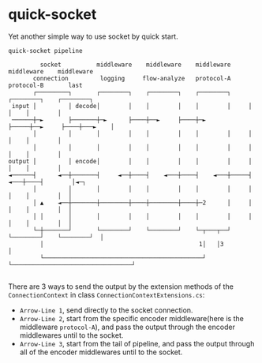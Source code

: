 # quick-socket

Yet another simple way to use socket by quick start.

```text
quick-socket pipeline

         socket          middleware    middleware    middleware     middleware    middleware
       connection         logging     flow-analyze   protocol-A     protocol-B       last
       ┌─────────┐       ┌────────┐    ┌────────┐    ┌────────┐     ┌────────┐    ┌────────┐
 input │         │ decode│        │    │        │    │        │     │        │    │        │
 ──────┼─►       ├───────┼─►      ├────┼──►     ├────┼─►      ├─────┼──►     ├────┼───►    │
       │         │       │        │    │        │    │        │     │        │    │        │
       │         │       │        │    │        │    │        │     │        │    │        │
output │         │ encode│        │    │        │    │        │     │        │    │        │
◄──────┤      ◄──┼───────┤     ◄──┼────┤    ◄───┼────┤    ◄───┼─────┤    ◄───┼────┤        │◄─┐
       │         │       │        │    │        │    │        │     │        │    │        │  │
       │ ▲    ◄──┼───────┼────────┼────┼────────┼────┼─2      │     │        │    │        │  │
       │ │       │       │        │    │        │    │        │     │        │    │        │  │
       └─┼───────┘       └────────┘    └────────┘    └─┬───┬──┘     └────────┘    └────────┘  │
         │                                            1│   │3                                 │
         └─────────────────────────────────────────────┘   └──────────────────────────────────┘


```

There are 3 ways to send the output by the extension methods of the `ConnectionContext` in class `ConnectionContextExtensions.cs`:  
- `Arrow-Line 1`, send directly to the socket connection.
- `Arrow-Line 2`, start from the specific encoder middleware(here is the middleware `protocol-A`),
  and pass the output through the encoder middlewares until to the socket.   
- `Arrow-Line 3`, start from the tail of pipeline, and pass the output through all of the encoder middlewares until to the socket.


